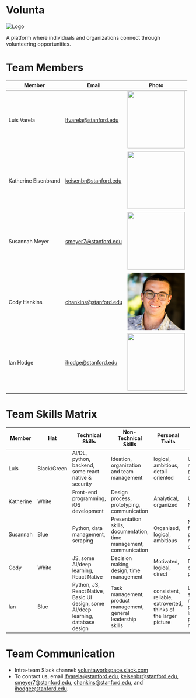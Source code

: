 # Volunta

<img src="https://i.imgur.com/BHihiiJ.png" alt="Logo">

A platform where individuals and organizations connect through volunteering opportunities.

# Team Members
Member | Email | Photo
--- | --- | ---
Luis Varela | lfvarela@stanford.edu | <img src="https://avatars1.githubusercontent.com/u/26133102?s=400&u=2cc93856eba9d127b2aa71cb8b59e35c34582c0d&v=4" alt="" width="157.5" height="157.5">
Katherine Eisenbrand | keisenbr@stanford.edu | <img src="https://media.licdn.com/dms/image/C5103AQHY-GpcTOVEeQ/profile-displayphoto-shrink_200_200/0?e=1560384000&v=beta&t=KpxCMYn2Tc2R3LGbIBANrKGT4D9MDyjnqFsQ1ClOGRo" alt="" width="157.5" height="157.5">
Susannah Meyer | smeyer7@stanford.edu | <img src="https://i.imgur.com/knGF9je.jpg" alt="" width="157.5" height="157.5">
Cody Hankins | chankins@stanford.edu | <img src="https://github.com/chankins/chankins/blob/master/assets/real_headshot.jpg" alt="" width="157.5" height="157.5">
Ian Hodge | ihodge@stanford.edu | <img src="https://avatars3.githubusercontent.com/u/14864663?s=460&v=4" alt="" width="157.5" height="157.5">

# Team Skills Matrix

Member | Hat | Technical Skills | Non-Technical Skills | Personal Traits | Desired Growth | Weaknesses
--- | --- | --- | --- | --- | --- | ---
Luis | Black/Green | AI/DL, python, backend,  some react native & security  | Ideation, organization and team management | logical, ambitious, detail oriented | UI/UX, mobile, product design | presentation skills, indecisive, prioritization
Katherine | White | Front-end programming, iOS development | Design process, prototyping, communication | Analytical, organized | UI/UX, React Native | Prioritizing, complicated math
Susannah | Blue | Python, data management, scraping | Presentation skills, documentation, time management, communication | Organized, logical, ambitious | Need-finding, prototyping, mobile development | UI, a bit stubborn
Cody | White | JS, some AI/deep learning, React Native | Decision making, design, time management | Motivated, logical, direct | Design, clean dev practices | Rapid prototyping, user research
Ian | Blue | Python, JS, React Native, Basic UI design, some AI/deep learning, database design | Task management, product management, general leadership skills | consistent, reliable, extroverted, thinks of the larger picture | UI Design skills, needfinding process, large scale project managment | Hard time balancing multiple small tasks, not very detail oriented with UX/UI design

# Team Communication
* Intra-team Slack channel: [voluntaworkspace.slack.com](https://voluntaworkspace.slack.com/)
* To contact us, email lfvarela@stanford.edu, keisenbr@stanford.edu, smeyer7@stanford.edu, chankins@stanford.edu, and ihodge@stanford.edu.

